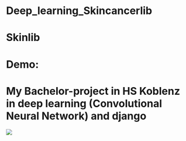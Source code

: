 # Deep_learning_Skincancerlib
# Skinlib
# Demo: 
# My Bachelor-project in HS Koblenz in deep learning (Convolutional Neural Network) and django


![](skinlib.png)
